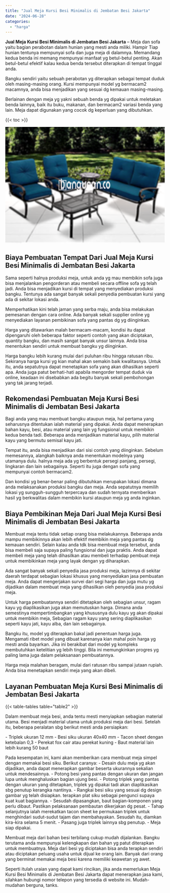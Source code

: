 ```yaml
---
title: "Jual Meja Kursi Besi Minimalis di Jembatan Besi Jakarta"
date: "2024-06-28"
categories: 
  - "harga"
---
```


**Jual Meja Kursi Besi Minimalis di Jembatan Besi Jakarta** – Meja dan sofa yaitu bagian perabotan dalam hunian yang mesti anda miliki. Hampir Tiap hunian tentunya mempunyai sofa dan juga meja di dalamnya. Memandang kedua benda ini memang mempunyai manfaat yg betul-betul penting. Akan betul-betul efektif kalau kedua benda tersebut diterapkan di tempat tinggal anda.

Bangku sendiri yaitu sebuah perabotan yg diterapkan sebagai tempat duduk oleh masing-masing orang. Kursi mempunyai model yg bermacam2 macamnya, anda bisa menjadikan yang sesuai dg kemauan masing-masing.

Berlainan dengan meja yg yakni sebuah benda yg dipakai untuk meletakan benda lainnya, baik itu buku, makanan, dan bermacam2 variasi benda yang lain. Meja dapat digunakan yang cocok dg keperluan yang dibutuhkan.

{{< toc >}}

![Jual Meja Kursi Besi Minimalis di Jembatan Besi Jakarta](/images/jual-meja-besi-murah04.png)

## Biaya Pembuatan Tempat Dari Jual Meja Kursi Besi Minimalis di Jembatan Besi Jakarta

Sama seperti halnya produksi meja, untuk anda yg mau membikin sofa juga bisa menjalankan pengorderan atau membeli secara offline sofa yg telah jadi. Anda bisa menjadikan kursi di tempat yang menyediakan produksi bangku. Tentunya ada sangat banyak sekali penyedia pembuatan kursi yang ada di sekitar lokasi anda.

Memperhatikan kini telah jaman yang serba maju, anda bisa melakukan pemesanan dengan cara online. Ada banyak sekali supplier online yg menyediakan layanan pembikinan sofa yang pantas dg yg diinginkan.

Harga yang ditawarkan malah bermacam-macam, kondisi itu dapat dipengaruhi oleh beberapa faktor seperti contoh yang akan diciptakan, quantity bangku, dan masih sangat banyak unsur lainnya. Anda bisa menentukan sendiri untuk membuat bangku yg diinginkan.

Harga bangku lebih kurang mulai dari puluhan ribu hingga ratusan ribu. Sekiranya harga kursi yg kian mahal akan semakin baik kwalitasnya. Untuk itu, anda sepatutnya dapat menetapkan sofa yang akan dihasilkan seperti apa. Anda juga patut berhati-hati apabila mengorder tempat duduk via online, keadaan ini disebabkan ada begitu banyak sekali pembohongan yang tak jarang terjadi.

## Rekomendasi Pembuatan Meja Kursi Besi Minimalis di Jembatan Besi Jakarta

Bagi anda yang mau membuat bangku ataupun meja, hal pertama yang seharusnya ditentukan ialah material yang dipakai. Anda dapat menerapkan bahan kayu, besi, atau material yang lain yg fungsional untuk membikin kedua benda tadi. Beberapa anda menjadikan material kayu, pilih material kayu yang bermutu semisal kayu jati.

Tempat itu, anda bisa menjadikan dari sisi contoh yang diinginkan. Sebelum memesannya, alangkah baiknya anda menentukan modelnya yang utamanya dulu. halnya meja ada yg berbentuk persegi panjang, persegi, lingkaran dan lain sebagainya. Seperti itu juga dengan sofa yang mempunyai contoh bermacam2.

Dan kondisi yg benar-benar paling dibutuhkan merupakan lokasi dimana anda melaksanakan produksi bangku dan meja. Anda sepatutnya memilih lokasi yg sungguh-sungguh terpercaya dan sudah ternyata memberikan hasil yg berkwalitas dalam membikin kursi ataupun meja yg anda inginkan.

## Biaya Pembikinan Meja Dari Jual Meja Kursi Besi Minimalis di Jembatan Besi Jakarta

Membuat meja tentu tidak setiap orang bisa melakukannya. Beberapa anda mampu membikinnya akan lebih efektif membikin meja yang pantas dg kemauan sendiri. Selain kalau anda tdk bisa membuat meja tersebut, anda bisa membeli saja supaya paling fungsional dan juga praktis. Anda dapat membeli meja yang telah dihasilkan atau membeli terhadap pembuat meja untuk membikinkan meja yang layak dengan yg diharapkan.

Ada sangat banyak sekali penyedia jasa produksi meja, lazimnya di sekitar daerah terdapat sebagian lokasi khusus yang menyediakan jasa pembuatan meja. Anda dapat mengerjakan survei dari segi harga dan juga mutu yg dijadikan dalam membuat meja yang dihasilkan oleh penyedia jasa produksi meja.

Untuk harga pembuatannya sendiri ditetapkan oleh sebagian unsur, ragam kayu yg diaplikasikan juga akan memutuskan harga. Dimana anda semestinya mempertimbangkan yang khususnya dulu kayu yg akan dipakai untuk membikin meja, Sebagian ragam kayu yang sering diaplikasikan seperti kayu jati, kayu alba, dan lain sebagainya.

Bangku itu, model yg diterapkan bakal jadi penentuan harga juga. Mengamati ribet model yang dibuat karenanya kian mahal poin harga yg mesti anda bayarkan. Jika ini berakibat dari model yg kompleks membutuhkan ketelitian yg lebih tinggi. Bila ini memungkinkan progres yg paling lama juga dalam pelaksanaan pembuatannya.

Harga meja malahan beragam, mulai dari ratusan ribu sampai jutaan rupiah. Anda bisa menetapkan sendiri meja yang akan dibeli.

## Layanan Pembuatan Meja Kursi Besi Minimalis di Jembatan Besi Jakarta

{{< table-tables table="table2" >}}

Dalam membuat meja besi, anda tentu mesti menyiapkan sebagian material utama. Besi menjadi material utama untuk produksi meja dari besi. Setelah itu, beberapa peralatan sbg berikut mesti anda persiapkan:

\- Triplek ukuran 12 mm - Besi siku ukuran 40x40 mm - Tacon sheet dengan ketebalan 0,3 - Perekat fox cair atau perekat kuning - Baut material lain lebih kurang 50 baut

Pada kesempatan ini, kami akan memberikan cara membuat meja simpel dengan memakai besi siku. Berikut caranya: - Desain dulu meja yg akan dijadikan, anda dapat menerapkan gambar beserta ukurannya sekalian untuk mendesainnya. - Potong besi yang pantas dengan ukuran dan jangan lupa untuk menghaluskan bagian ujung besi. - Potong triplek yang pantas dengan ukuran yang ditetapkan, triplek yg dipakai tadi akan diaplikasikan sbg penutup kerangka nantinya. - Rangkai besi siku yang sesuai dg design gambar yg telah disiapkan. terapkan plat siku sebagai pengunci supaya kuat kuat bagiannya. - Sesudah dipasangkan, baut bagian-komponen yang perlu dibaut. Pastikan pelaksanaan pembautan dikerjakan dg pesat. - Tahap selanjutnya ialah merekatkan tacon sheet ke permukaan triplek untuk menghindari sudut-sudut tajam dan membahayakan. Sesudah itu, diamkan kira-kira selama 5 menit. - Pasang juga triplek lainnya sbg penutup. - Meja siap dipakai.

Membuat meja dari bahan besi terbilang cukup mudah dijalankan. Bangku terutama anda mempunyai kelengkapan dan bahan yg patut diterapkan untuk membuatnya. Meja dari besi yg diciptakan bisa anda terapkan sendiri atau diciptakan peluang usaha untuk dijual ke orang lain. Banyak dari orang yang berminat memakai meja besi karena memiliki keawetan yg awet.

Seperti itulah uraian yang dapat kami rincikan, jika anda memerlukan Meja Kursi Besi Minimalis di Jembatan Besi Jakarta dapat menerapkan jasa kami, silahkan hubungi nomor telepon yang tersedia di website ini. Mudah-mudahan berguna, tanks.
